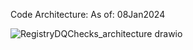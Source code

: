 Code Architecture:
  As of: 08Jan2024


![RegistryDQChecks_architecture drawio](https://github.com/skreider-ce/RegistryDQChecks/assets/153545676/4135addd-e5d6-4073-943d-ddddc0e15561)
